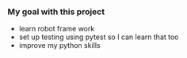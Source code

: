 ### My goal with this project  
- learn robot frame work
- set up testing using pytest so I can learn that too
- improve my python skills
